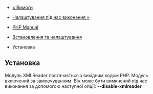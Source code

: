 - [« Вимоги](xmlreader.requirements.md)
- [Налаштування під час виконання »](xmlreader.configuration.md)

- [PHP Manual](index.md)
- [Встановлення та налаштування](xmlreader.setup.md)
- Установка

## Установка

Модуль XMLReader постачається з вихідним кодом PHP. Модуль включений за
замовчуванням. Він може бути вимкнений під час виконання за допомогою
наступної опції: **--disable-xmlreader**
